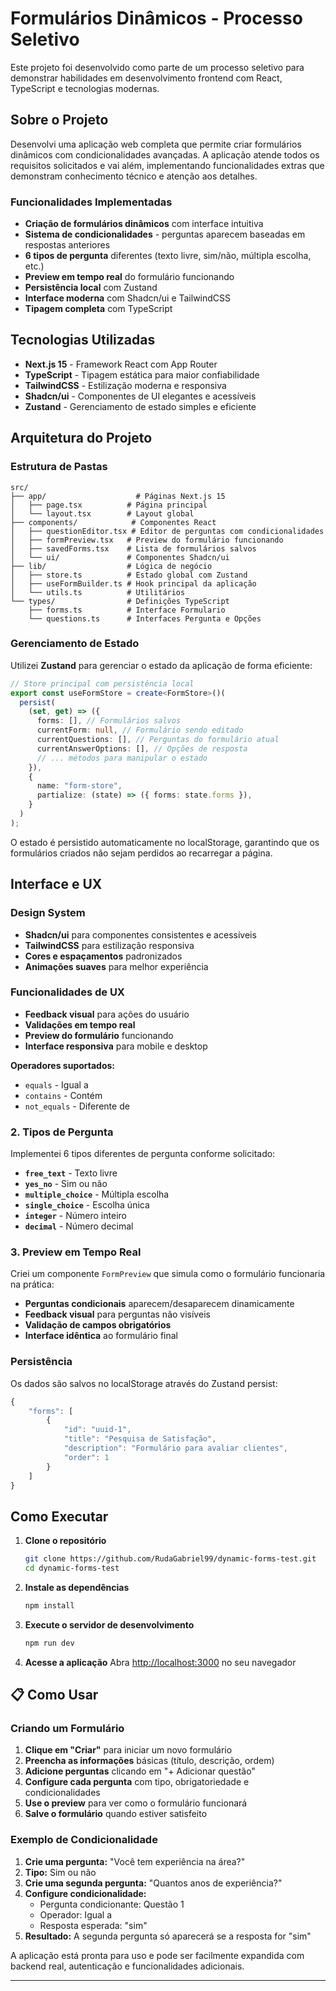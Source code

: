 # Formulários Dinâmicos - Processo Seletivo

 Este projeto foi desenvolvido como parte de um processo seletivo para demonstrar habilidades em desenvolvimento frontend com React, TypeScript e tecnologias modernas.

## Sobre o Projeto

Desenvolvi uma aplicação web completa que permite criar formulários dinâmicos com condicionalidades avançadas. A aplicação atende todos os requisitos solicitados e vai além, implementando funcionalidades extras que demonstram conhecimento técnico e atenção aos detalhes.

### Funcionalidades Implementadas

- **Criação de formulários dinâmicos** com interface intuitiva
- **Sistema de condicionalidades** - perguntas aparecem baseadas em respostas anteriores
- **6 tipos de pergunta** diferentes (texto livre, sim/não, múltipla escolha, etc.)
- **Preview em tempo real** do formulário funcionando
- **Persistência local** com Zustand
- **Interface moderna** com Shadcn/ui e TailwindCSS
- **Tipagem completa** com TypeScript

## Tecnologias Utilizadas

- **Next.js 15** - Framework React com App Router
- **TypeScript** - Tipagem estática para maior confiabilidade
- **TailwindCSS** - Estilização moderna e responsiva
- **Shadcn/ui** - Componentes de UI elegantes e acessíveis
- **Zustand** - Gerenciamento de estado simples e eficiente

## Arquitetura do Projeto

### Estrutura de Pastas

```
src/
├── app/                    # Páginas Next.js 15
│   ├── page.tsx          # Página principal
│   └── layout.tsx        # Layout global
├── components/            # Componentes React
│   ├── questionEditor.tsx # Editor de perguntas com condicionalidades
│   ├── formPreview.tsx   # Preview do formulário funcionando
│   ├── savedForms.tsx    # Lista de formulários salvos
│   └── ui/               # Componentes Shadcn/ui
├── lib/                  # Lógica de negócio
│   ├── store.ts          # Estado global com Zustand
│   ├── useFormBuilder.ts # Hook principal da aplicação
│   └── utils.ts          # Utilitários
└── types/                # Definições TypeScript
    ├── forms.ts          # Interface Formulario
    └── questions.ts      # Interfaces Pergunta e Opções
```

### Gerenciamento de Estado

Utilizei **Zustand** para gerenciar o estado da aplicação de forma eficiente:

```typescript
// Store principal com persistência local
export const useFormStore = create<FormStore>()(
  persist(
    (set, get) => ({
      forms: [], // Formulários salvos
      currentForm: null, // Formulário sendo editado
      currentQuestions: [], // Perguntas do formulário atual
      currentAnswerOptions: [], // Opções de resposta
      // ... métodos para manipular o estado
    }),
    {
      name: "form-store",
      partialize: (state) => ({ forms: state.forms }),
    }
  )
);
```

O estado é persistido automaticamente no localStorage, garantindo que os formulários criados não sejam perdidos ao recarregar a página.

## Interface e UX

### Design System

- **Shadcn/ui** para componentes consistentes e acessíveis
- **TailwindCSS** para estilização responsiva
- **Cores e espaçamentos** padronizados
- **Animações suaves** para melhor experiência

### Funcionalidades de UX

- **Feedback visual** para ações do usuário
- **Validações em tempo real**
- **Preview do formulário** funcionando
- **Interface responsiva** para mobile e desktop


**Operadores suportados:**

- `equals` - Igual a
- `contains` - Contém
- `not_equals` - Diferente de

### 2. Tipos de Pergunta

Implementei 6 tipos diferentes de pergunta conforme solicitado:

- **`free_text`** - Texto livre
- **`yes_no`** - Sim ou não
- **`multiple_choice`** - Múltipla escolha
- **`single_choice`** - Escolha única
- **`integer`** - Número inteiro
- **`decimal`** - Número decimal

### 3. Preview em Tempo Real

Criei um componente `FormPreview` que simula como o formulário funcionaria na prática:

- **Perguntas condicionais** aparecem/desaparecem dinamicamente
- **Feedback visual** para perguntas não visíveis
- **Validação de campos obrigatórios**
- **Interface idêntica** ao formulário final


### Persistência

Os dados são salvos no localStorage através do Zustand persist:

```typescript
{
    "forms": [
        {
            "id": "uuid-1",
            "title": "Pesquisa de Satisfação",
            "description": "Formulário para avaliar clientes",
            "order": 1
        }
    ]
}
```

## Como Executar

1. **Clone o repositório**

   ```bash
   git clone https://github.com/RudaGabriel99/dynamic-forms-test.git
   cd dynamic-forms-test
   ```

2. **Instale as dependências**

   ```bash
   npm install
   ```

3. **Execute o servidor de desenvolvimento**

   ```bash
   npm run dev
   ```

4. **Acesse a aplicação**
   Abra [http://localhost:3000](http://localhost:3000) no seu navegador

## 📋 Como Usar

### Criando um Formulário

1. **Clique em "Criar"** para iniciar um novo formulário
2. **Preencha as informações** básicas (título, descrição, ordem)
3. **Adicione perguntas** clicando em "+ Adicionar questão"
4. **Configure cada pergunta** com tipo, obrigatoriedade e condicionalidades
5. **Use o preview** para ver como o formulário funcionará
6. **Salve o formulário** quando estiver satisfeito

### Exemplo de Condicionalidade

1. **Crie uma pergunta:** "Você tem experiência na área?"
2. **Tipo:** Sim ou não
3. **Crie uma segunda pergunta:** "Quantos anos de experiência?"
4. **Configure condicionalidade:**
   - Pergunta condicionante: Questão 1
   - Operador: Igual a
   - Resposta esperada: "sim"
5. **Resultado:** A segunda pergunta só aparecerá se a resposta for "sim"


A aplicação está pronta para uso e pode ser facilmente expandida com backend real, autenticação e funcionalidades adicionais.

---


